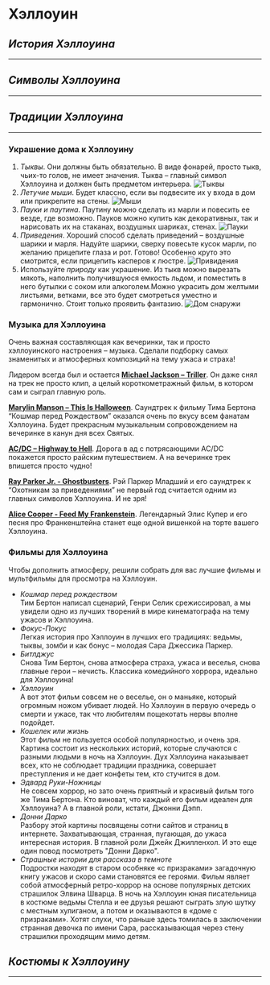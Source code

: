 # **Хэллоуин**

## _История Хэллоуина_
---

## _Символы Хэллоуина_
---

## _Традиции Хэллоуина_
---
### **Украшение дома к Хэллоуину**
1. *Тыквы*. Они должны быть обязательно. В виде фонарей, просто тыкв, чьих-то голов, не имеет значения. Тыква – главный символ Хэллоуина и должен быть предметом интерьера.
![Тыквы](тыквы.jpg)
2. *Летучие мыши*. Будет классно, если вы подвесите их у входа в дом или прикрепите на стены.
![Мыши](мышь.jpeg)
3. *Пауки и паутина*. Паутину можно сделать из марли и повесить ее везде, где возможно. Пауков можно купить как декоративных, так и нарисовать их на стаканах, воздушных шариках, стенах.
![Пауки](пауки.jpg)
4. *Приведения*. Хороший способ сделать приведений – воздушные шарики и марля. Надуйте шарики, сверху повесьте кусок марли, по желанию прицепите глаза и рот. Готово! Особенно круто это смотрится, если прицепить касперов к люстре.
![Привидения](привидения.jpg)
5. Используйте *природу* как украшение. Из тыкв можно вырезать мякоть, наполнить получившуюся емкость льдом, и поместить в него бутылки с соком или алкоголем.Можно украсить дом желтыми листьями, ветками, все это будет смотреться уместно и гармонично. Стоит только проявить фантазию.
![Дом снаружи](природа.jpg)
### **Музыка для Хэллоуина**
Очень важная составляющая как вечеринки, так и просто хэллоуинского настроения – музыка. Сделали подборку самых знаменитых и атмосферных композиций на тему ужаса и страха!

Лидером всегда был и остается [**Michael Jackson – Triller**](https://youtu.be/sOnqjkJTMaA). Он даже снял на трек не просто клип, а целый короткометражный фильм, в котором сам и сыграл главную роль.

[**Marylin Manson – This Is Halloween**](https://youtu.be/jU6iP0WLsU8). Саундтрек к фильму Тима Бертона “Кошмар перед Рождеством” оказался очень по вкусу всем фанатам Хэллоуина. Будет прекрасным музыкальным сопровождением на вечеринке в канун дня всех Святых.

[**AC/DC – Highway to Hell**](https://youtu.be/l482T0yNkeo). Дорога в ад с потрясающими AC/DC покажется просто райским путешествием. А на вечеринке трек впишется просто чудно!

[**Ray Parker Jr. - Ghostbusters**](https://youtu.be/Fe93CLbHjxQ). Рэй Паркер Младший и его саундтрек к “Охотникам за приведениями” не первый год считается одним из главных символов Хэллоуина. И не зря!

[**Alice Cooper - Feed My Frankenstein**](https://youtu.be/NO2cHJmDkBg). Легендарный Элис Купер и его песня про Франкенштейна станет еще одной вишенкой на торте вашего Хэллоуина.
### **Фильмы для Хэллоуина**
Чтобы дополнить атмосферу, решили собрать для вас лучшие фильмы и мультфильмы для просмотра на Хэллоуин.

* *Кошмар перед рождеством* <br>
Тим Бертон написал сценарий, Генри Селик срежиссировал, а мы увидели одно из лучших творений в мире кинематографа на тему ужасов и Хэллоуина.
* *Фокус-Покус* <br>
Легкая история про Хэллоуин в лучших его традициях: ведьмы, тыквы, зомби и как бонус – молодая Сара Джессика Паркер.
* *Битлджус* <br>
Снова Тим Бертон, снова атмосфера страха, ужаса и веселья, снова главные герои – нечисть. Классика комедийного хоррора, идеально для Хэллоуина!
* *Хэллоуин* <br>
А вот этот фильм совсем не о веселье, он о маньяке, который огромным ножом убивает людей. Но Хэллоуин в первую очередь о смерти и ужасе, так что любителям пощекотать нервы вполне подойдет.
* *Кошелек или жизнь* <br>
Этот фильм не пользуется особой популярностью, и очень зря. Картина состоит из нескольких историй, которые случаются с разными людьми в ночь на Хэллоуин. Дух Хэллоуина наказывает всех, кто не соблюдает традиции праздника, совершает преступления и не дает конфеты тем, кто стучится в дом.
* *Эдвард Руки-Ножницы* <br>
Не совсем хоррор, но зато очень приятный и красивый фильм того же Тима Бертона. Кто виноват, что каждый его фильм идеален для Хэллоуина? А в главной роли, кстати, Джонни Дэпп.
* *Донни Дарко* <br>
Разбору этой картины посвящены сотни сайтов и страниц в интернете. Захватывающая, странная, пугающая, до ужаса интересная история. В главной роли Джейк Джилленхол. И это еще один повод посмотреть "Донни Дарко".
* *Страшные истории для рассказа в темноте* <br>
Подростки находят в старом особняке «с призраками» загадочную книгу ужасов и скоро сами становятся ее героями. Фильм являет собой атмосферный ретро-хоррор на основе популярных детских страшилок Элвина Шварца. В ночь на Хэллоуин юная писательница в костюме ведьмы Стелла и ее друзья решают сыграть злую шутку с местным хулиганом, а потом и оказываются в «доме с призраками». Хотят слухи, что раньше здесь томилась в заключении странная девочка по имени Сара, рассказывающая через стену страшилки проходящим мимо детям.


## _Костюмы к Хэллоуину_
---
